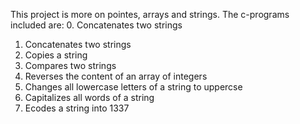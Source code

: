 This project is more on pointes, arrays and strings. The c-programs included are:
0. Concatenates two strings
1. Concatenates two strings
2. Copies a string
3. Compares two strings
4. Reverses the content of an array of integers
5. Changes all lowercase letters of a string to uppercse
6. Capitalizes all words of a string
7. Ecodes a string into 1337
